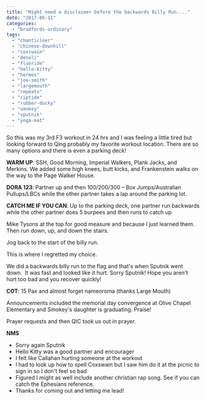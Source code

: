 ```yaml
---
title: "Might need a disclaimer before the backwards Billy Run...."
date: "2017-05-11"
categories: 
  - "bradfords-ordinary"
tags: 
  - "chanticleer"
  - "chinese-downhill"
  - "coxswain"
  - "denali"
  - "fluoride"
  - "hello-kitty"
  - "hermes"
  - "joe-smith"
  - "largemouth"
  - "repeato"
  - "riptide"
  - "rubber-ducky"
  - "smokey"
  - "sputnik"
  - "yoga-mat"
---
```


So this was my 3rd F3 workout in 24 hrs and I was feeling a little tired but looking forward to Qing probably my favorite workout location. There are so many options and there is even a parking deck!

**WARM UP**: SSH, Good Morning, Imperial Walkers, Plank Jacks, and Merkins. We added some high knees, butt kicks, and Frankenstein walks on the way to the Page Walker House.

**DORA 123**: Partner up and then 100/200/300 – Box Jumps/Australian Pullups/LBCs while the other partner takes a lap around the parking lot.

**CATCH ME IF YOU CAN**: Up to the parking deck, one partner run backwards while the other partner does 5 burpees and then runs to catch up

Mike Tysons at the top for good measure and because I just learned them. Then run down, up, and down the stairs.

Jog back to the start of the billy run.

This is where I regretted my choice.

We did a backwards billy run to the flag and that's when Sputnik went down.  It was fast and looked like it hurt. Sorry Sputnik! Hope you aren't hurt too bad and you recover quickly! 

**COT**: 15 Pax and almost forget nameoroma (thanks Large Mouth)

Announcements included the memorial day convergence at Olive Chapel Elementary and Smokey's daughter is graduating. Praise!

Prayer requests and then QIC took us out in prayer.

**NMS**

- Sorry again Sputnik
- Hello Kitty was a good partner and encourager
- I felt like Callahan hurting someone at the workout
- I had to look up how to spell Coxswain but I saw him do it at the picnic to sign in so I don't feel so bad
- Figured I might as well include another christian rap song. See if you can catch the Ephesians reference.
- Thanks for coming out and letting me lead!
